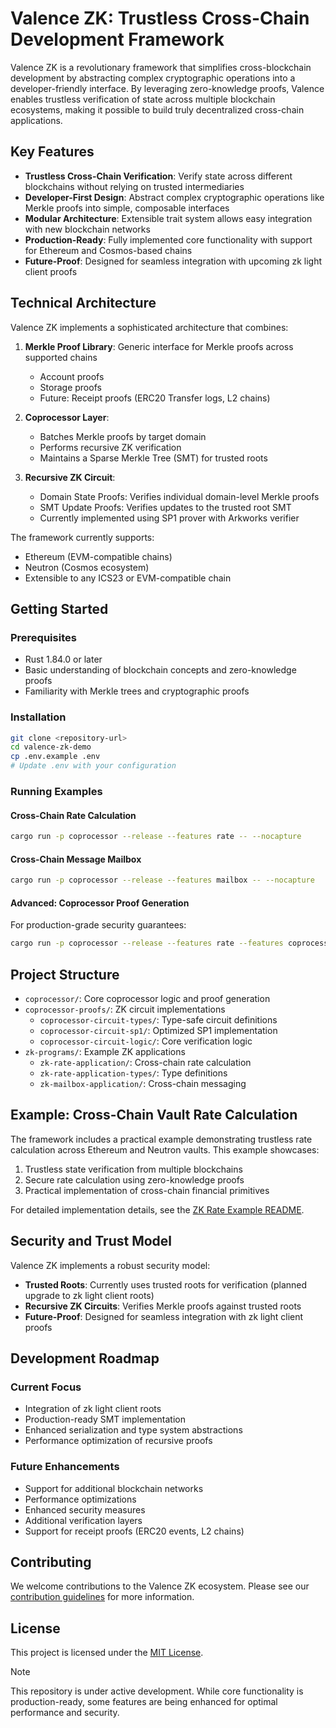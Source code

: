 # Valence ZK: Trustless Cross-Chain Development Framework

Valence ZK is a revolutionary framework that simplifies cross-blockchain development by abstracting complex cryptographic operations into a developer-friendly interface. By leveraging zero-knowledge proofs, Valence enables trustless verification of state across multiple blockchain ecosystems, making it possible to build truly decentralized cross-chain applications.

## Key Features

- **Trustless Cross-Chain Verification**: Verify state across different blockchains without relying on trusted intermediaries
- **Developer-First Design**: Abstract complex cryptographic operations like Merkle proofs into simple, composable interfaces
- **Modular Architecture**: Extensible trait system allows easy integration with new blockchain networks
- **Production-Ready**: Fully implemented core functionality with support for Ethereum and Cosmos-based chains
- **Future-Proof**: Designed for seamless integration with upcoming zk light client proofs

## Technical Architecture

Valence ZK implements a sophisticated architecture that combines:

1. **Merkle Proof Library**: Generic interface for Merkle proofs across supported chains
   - Account proofs
   - Storage proofs
   - Future: Receipt proofs (ERC20 Transfer logs, L2 chains)

2. **Coprocessor Layer**: 
   - Batches Merkle proofs by target domain
   - Performs recursive ZK verification
   - Maintains a Sparse Merkle Tree (SMT) for trusted roots

3. **Recursive ZK Circuit**:
   - Domain State Proofs: Verifies individual domain-level Merkle proofs
   - SMT Update Proofs: Verifies updates to the trusted root SMT
   - Currently implemented using SP1 prover with Arkworks verifier

The framework currently supports:
- Ethereum (EVM-compatible chains)
- Neutron (Cosmos ecosystem)
- Extensible to any ICS23 or EVM-compatible chain

## Getting Started

### Prerequisites
- Rust 1.84.0 or later
- Basic understanding of blockchain concepts and zero-knowledge proofs
- Familiarity with Merkle trees and cryptographic proofs

### Installation
```bash
git clone <repository-url>
cd valence-zk-demo
cp .env.example .env
# Update .env with your configuration
```

### Running Examples

#### Cross-Chain Rate Calculation
```bash
cargo run -p coprocessor --release --features rate -- --nocapture
```

#### Cross-Chain Message Mailbox
```bash
cargo run -p coprocessor --release --features mailbox -- --nocapture
```

#### Advanced: Coprocessor Proof Generation
For production-grade security guarantees:
```bash
cargo run -p coprocessor --release --features rate --features coprocessor -- --nocapture
```

## Project Structure

- `coprocessor/`: Core coprocessor logic and proof generation
- `coprocessor-proofs/`: ZK circuit implementations
  - `coprocessor-circuit-types/`: Type-safe circuit definitions
  - `coprocessor-circuit-sp1/`: Optimized SP1 implementation
  - `coprocessor-circuit-logic/`: Core verification logic
- `zk-programs/`: Example ZK applications
  - `zk-rate-application/`: Cross-chain rate calculation
  - `zk-rate-application-types/`: Type definitions
  - `zk-mailbox-application/`: Cross-chain messaging

## Example: Cross-Chain Vault Rate Calculation

The framework includes a practical example demonstrating trustless rate calculation across Ethereum and Neutron vaults. This example showcases:

1. Trustless state verification from multiple blockchains
2. Secure rate calculation using zero-knowledge proofs
3. Practical implementation of cross-chain financial primitives

For detailed implementation details, see the [ZK Rate Example README](./zk-programs/zk-rate-example/README.md).

## Security and Trust Model

Valence ZK implements a robust security model:

- **Trusted Roots**: Currently uses trusted roots for verification (planned upgrade to zk light client roots)
- **Recursive ZK Circuits**: Verifies Merkle proofs against trusted roots
- **Future-Proof**: Designed for seamless integration with zk light client proofs

## Development Roadmap

### Current Focus
- Integration of zk light client roots
- Production-ready SMT implementation
- Enhanced serialization and type system abstractions
- Performance optimization of recursive proofs

### Future Enhancements
- Support for additional blockchain networks
- Performance optimizations
- Enhanced security measures
- Additional verification layers
- Support for receipt proofs (ERC20 events, L2 chains)

## Contributing

We welcome contributions to the Valence ZK ecosystem. Please see our [contribution guidelines](CONTRIBUTING.md) for more information.

## License

This project is licensed under the [MIT License](LICENSE).

> [!NOTE]
> This repository is under active development. While core functionality is production-ready, some features are being enhanced for optimal performance and security.